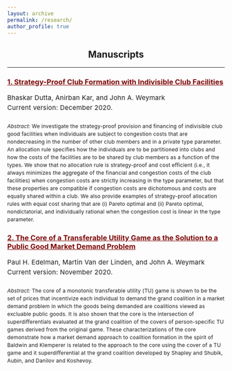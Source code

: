 ```yaml
---
layout: archive
permalink: /research/
author_profile: true
---
```

<head>
<!-- Hack fix for anchoring elements and force hover style on links -->
<style>
    p {
      font-color: black;
      text-align: left;
      letter-spacing: 0.015em;
      word-spacing: 0.001em;
      margin-bottom: 1.5em;
      margin-top: 0em;
      line-height: 1.5em;
    }
</style>
<style type="text/css"> 
    a {text-decoration: underline; color:#7d0706;} a:hover {text-decoration: underline;}
</style>
</head>

<h2  style="text-align:center">Manuscripts</h2>
<hr>
<h3>
<a class="hover" href="https://john-weymark.github.io/files/Ashoka%20DP%2047.pdf" target="_blank">1. Strategy-Proof Club Formation with Indivisible Club Facilities</a>
</h3>
<p style="font-size:15px">
Bhaskar Dutta, Anirban Kar, and John A. Weymark<br> 
Current version: December 2020.<br>
</p>
<p style="font-size:12px">
    <i> Abstract:</i> We investigate the strategy-proof provision and financing of indivisible
club good facilities when individuals are subject to congestion costs that are nondecreasing
in the number of other club members and in a private type parameter.
An allocation rule specifies how the individuals are to be partitioned into clubs and
how the costs of the facilities are to be shared by club members as a function of
the types. We show that no allocation rule is strategy-proof and cost efficient (i.e., it
always minimizes the aggregate of the financial and congestion costs of the club facilities)
when congestion costs are strictly increasing in the type parameter, but that
these properties are compatible if congestion costs are dichotomous and costs are
equally shared within a club. We also provide examples of strategy-proof allocation
rules with equal cost sharing that are (i) Pareto optimal and (ii) Pareto optimal, nondictatorial,
and individually rational when the congestion cost is linear in the type
parameter.
</p>
<h3>
<a class="hover" href="https://john-weymark.github.io/files/Ashoka%20DP%2047.pdf" target="_blank">2. The Core of a Transferable Utility Game as the Solution
to a Public Good Market Demand Problem</a>
</h3>
<p style="font-size:15px">
Paul H. Edelman, Martin Van der Linden, and John A. Weymark<br> 
Current version: November 2020.<br>
</p>
<p style="font-size:12px">
    <i> Abstract:</i> The core of a monotonic transferable utility (TU) game is shown to be
the set of prices that incentivize each individual to demand the grand coalition in a
market demand problem in which the goods being demanded are coalitions viewed
as excluable public goods. It is also shown that the core is the intersection of
superdifferentials evaluated at the grand coalition of the covers of person-specific
TU games derived from the original game. These characterizations of the core
demonstrate how a market demand approach to coalition formation in the spirit
of Baldwin and Klemperer is related to the approach to the core using the
cover of a TU game and it superdifferential at the grand coalition developed by
Shapley and Shubik, Aubin, and Danilov and Koshevoy.
</p>
